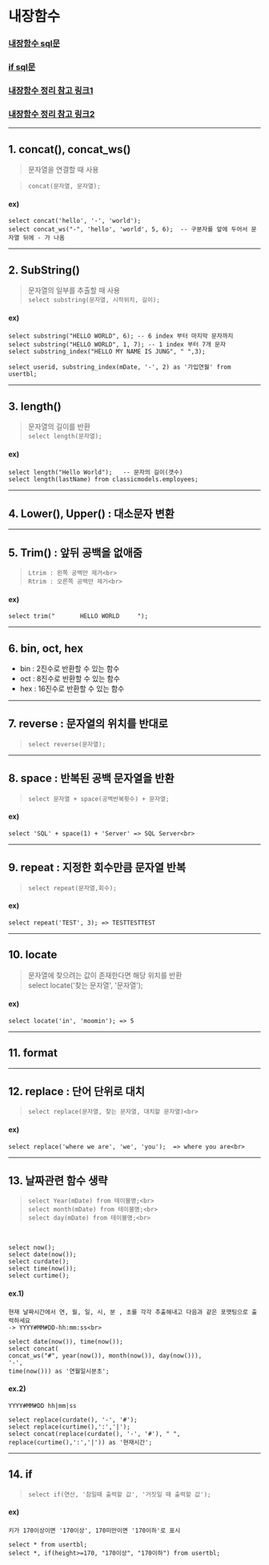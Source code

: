 # 내장함수
### [내장함수 sql문](https://github.com/jiyoung79/StudyFiles/blob/main/Database/sql%20files/06%20%EB%82%B4%EC%9E%A5%ED%95%A8%EC%88%98.sql)
### [if sql문](https://github.com/jiyoung79/StudyFiles/blob/main/Database/sql%20files/07%20if.sql)
### [내장함수 정리 참고 링크1](https://velog.io/@wngud4950/MySQL-%EB%82%B4%EC%9E%A5%ED%95%A8%EC%88%98-%EC%A0%95%EB%A6%AC)
### [내장함수 정리 참고 링크2](https://www.skyer9.pe.kr/wordpress/?p=4988)
<hr>

## 1. concat(), concat_ws() <br>

> 문자열을 연결할 때 사용 <br>

> ```concat(문자열, 문자열);```<br>

#### ex) <br>

```
select concat('hello', '-', 'world');
select concat_ws("-", 'hello', 'world', 5, 6);	-- 구분자를 앞에 두어서 문자열 뒤에 - 가 나옴
```

<hr>

## 2. SubString() <br>

> 문자열의 일부를 추출할 때 사용<br>
> ```select substring(문자열, 시작위치, 길이);```<br>

#### ex)<br>

```
select substring("HELLO WORLD", 6); -- 6 index 부터 마지막 문자까지
select substring("HELLO WORLD", 1, 7); -- 1 index 부터 7개 문자
select substring_index("HELLO MY NAME IS JUNG", " ",3);

select userid, substring_index(mDate, '-', 2) as '가입연월' from usertbl;
```

<hr>

## 3. length() <br>

> 문자열의 길이를 반환<br>
> ```select length(문자열);```<br>

#### ex)<br>

```
select length("Hello World");	-- 문자의 길이(갯수)
select length(lastName) from classicmodels.employees;
```

<hr>

## 4. Lower(), Upper() : 대소문자 변환<br>

<hr>

## 5. Trim() : 앞뒤 공백을 없애줌<br>

>     Ltrim : 왼쪽 공백만 제거<br>
>     Rtrim : 오른쪽 공백만 제거<br>

#### ex)<br>

```
select trim("       HELLO WORLD     ");
```

<hr>

## 6. bin, oct, hex <br>

* bin : 2진수로 반환할 수 있는 함수<br>
* oct : 8진수로 반환할 수 있는 함수<br>
* hex : 16진수로 반환할 수 있는 함수<br>

<hr>

## 7. reverse : 문자열의 위치를 반대로<br>

>     select reverse(문자열);

<hr>

## 8. space : 반복된 공백 문자열을 반환<br>

>     select 문자열 + space(공백반복횟수) + 문자열;

#### ex)<br>

```
select 'SQL' + space(1) + 'Server' => SQL Server<br>
```

<hr>

## 9. repeat : 지정한 회수만큼 문자열 반복<br>

>     select repeat(문자열,회수);

#### ex)<br>

```
select repeat('TEST', 3); => TESTTESTTEST
```

<hr>

## 10. locate <br>

> 문자열에 찾으려는 값이 존재한다면 해당 위치를 반환<br>
>     select locate('찾는 문자열', '문자열');

#### ex)<br>

```
select locate('in', 'moomin'); => 5
```

<hr>

## 11. format <br>

<hr>

## 12. replace : 단어 단위로 대치<br>

>     select replace(문자열, 찾는 문자열, 대치할 문자열)<br>

#### ex)<br>

```
select replace('where we are', 'we', 'you');  => where you are<br>
```

<hr>

## 13. 날짜관련 함수 생략<br>

>     select Year(mDate) from 테이블명;<br>
>     select month(mDate) from 테이블명;<br>
>     select day(mDate) from 테이블명;<br>
<br>

```
select now();
select date(now());
select curdate();
select time(now());
select curtime();
```

#### ex.1)<br>

```
현재 날짜시간에서 연, 월, 일, 시, 분 , 초를 각각 추출해내고 다음과 같은 포맷팅으로 출력하세요
-> YYYY#MM#DD-hh:mm:ss<br>

select date(now()), time(now());
select concat(
concat_ws("#", year(now()), month(now()), day(now())),
'-', 
time(now())) as '연월일시분초';
```

#### ex.2)<br>

```
YYYY#MM#DD hh|mm|ss

select replace(curdate(), '-', '#');
select replace(curtime(),':','|');
select concat(replace(curdate(), '-', '#'), " ", replace(curtime(),':','|')) as '현재시간';
```

<hr>

## 14. if<br>

>     select if(연산, '참일때 출력할 값', '거짓일 때 출력할 값');

#### ex)<br>

```
키가 170이상이면 '170이상', 170미만이면 '170이하'로 표시

select * from usertbl;
select *, if(height>=170, "170이상", "170이하") from usertbl;
```





